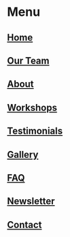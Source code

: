 # Menu

## [Home](/)

## [Our Team](/team)

## [About](/about)
## [Workshops](/workshops)
## [Testimonials](/testimonials)
## [Gallery](/gallery)
## [FAQ](/faq)
## [Newsletter](/newsletter)

## [Contact](/contact)

  